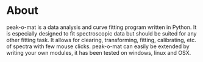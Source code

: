 About
==========

peak-o-mat is a data analysis and curve fitting program written in Python.  It
is especially designed to fit spectroscopic data but should be suited for any
other fitting task.  It allows for clearing, transforming, fitting, calibrating,
etc. of spectra with few mouse clicks.  peak-o-mat can easily be extended by
writing your own modules, it has been tested on windows, linux and OSX.

